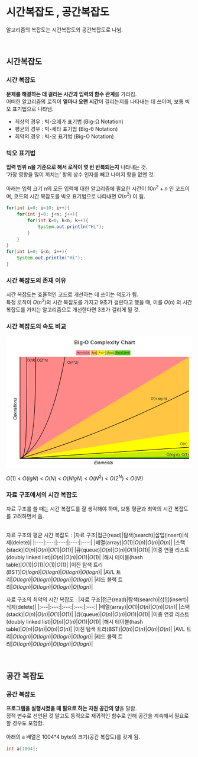 # 시간복잡도 , 공간복잡도
알고리즘의 복잡도는 시간복잡도와 공간복잡도로 나뉨. 

</br>

## 시간복잡도

### 시간 복잡도
**문제를 해결하는 데 걸리는 시간과 입력의 함수 관계**를 가리킴.</br>
어떠한 알고리즘의 로직이 **얼마나 오랜 시간**이 걸리는지를 나타내는 데 쓰이며, 보통 빅오 표기법으로 나타냄.
- 최상의 경우 : 빅-오메가 표기법 (Big-Ω Notation)
- 평균의 경우 : 빅-세타 표기법 (Big-θ Notation)
- 최악의 경우 : 빅-오 표기법 (Big-O Notation)


### 빅오 표기법
**입력 범위 n을 기준으로 해서 로직이 몇 번 반복되는지** 나타내는 것.</br>
‘가장 영향을 많이 끼치는’ 항의 상수 인자를 빼고 나머지 항을 없앤 것.</br></br>
아래는 입력 크기 n의 모든 입력에 대한 알고리즘에 필요한 시간이 $10n^2+n$ 인 코드이며, 코드의 시간 복잡도를 빅오 표기법으로 나타내면 $O(n^2)$ 이 됨.</br>
```java
for(int i=0; i<10; i++){
    for(int j=0; j<n; j++){
        for(int k=0; k<n; k++){
        	System.out.println("Hi");
    	}
   	}
}
for(int i=0; i<n; i++){
    System.out.println("Hi");
}
```


### 시간 복잡도의 존재 이유

시간 복잡도는 효율적인 코드로 개선하는 데 쓰이는 척도가 됨.</br>
특정 로직이 $O(n^2)$의 시간 복잡도를 가지고 9초가 걸린다고 했을 때, 이를 $O(n)$ 의 시간 복잡도를 가지는 알고리즘으로 개선한다면 3초가 걸리게 될 것.

### 시간 복잡도의 속도 비교

![시간복잡도 그래프](./img/[자료구조]complexity_graph.png)

$O(1)$ < $O(lgN)$ < $O(N)$ < $O(NlgN)$ < $O(N^2)$ < $O(2^N)$  < $O(N!)$

### 자료 구조에서의 시간 복잡도

자료 구조를 쓸 때는 시간 복잡도를 잘 생각해야 하며, 보통 평균과 최악의 시간 복잡도를 고려하면서 씀.
</br></br>

자료 구조의 평균 시간 복잡도 :
|자료 구조|접근(read)|탐색(search)|삽입(insert)|식제(delete)|
|:---|:---:|:---:|:---:|:---:|
|배열(array)|$O(1)$|$O(n)$|$O(n)$|$O(n)$|
|스택(stack)|$O(n)$|$O(n)$|$O(1)$|$O(1)$|
|큐(queue)|$O(n)$|$O(n)$|$O(1)$|$O(1)$|
|이중 연결 리스트(doubly linked list)|$O(n)$|$O(n)$|$O(1)$|$O(1)$|
|해시 테이블(hash table)|$O(1)$|$O(1)$|$O(1)$|$O(1)$|
|이진 탐색 트리(BST)|$O(logn)$|$O(logn)$|$O(logn)$|$O(logn)$|
|AVL 트리|$O(logn)$|$O(logn)$|$O(logn)$|$O(logn)$|
|레드 블랙 트리|$O(logn)$|$O(logn)$|$O(logn)$|$O(logn)$|
</br>

자료 구조의 최악의 시간 복잡도 :
|자료 구조|접근(read)|탐색(search)|삽입(insert)|식제(delete)|
|:---|:---:|:---:|:---:|:---:|
|배열(array)|$O(1)$|$O(n)$|$O(n)$|$O(n)$|
|스택(stack)|$O(n)$|$O(n)$|$O(1)$|$O(1)$|
|큐(queue)|$O(n)$|$O(n)$|$O(1)$|$O(1)$|
|이중 연결 리스트(doubly linked list)|$O(n)$|$O(n)$|$O(1)$|$O(1)$|
|해시 테이블(hash table)|$O(n)$|$O(n)$|$O(n)$|$O(n)$|
|이진 탐색 트리(BST)|$O(n)$|$O(n)$|$O(n)$|$O(n)$|
|AVL 트리|$O(logn)$|$O(logn)$|$O(logn)$|$O(logn)$|
|레드 블랙 트리|$O(logn)$|$O(logn)$|$O(logn)$|$O(logn)$|

</br>

## 공간 복잡도
### 공간 복잡도
**프로그램을 실행시켰을 때 필요로 하는 자원 공간의 양**을 말함.</br>
정적 변수로 선언된 것 말고도  동적으로 재귀적인 함수로 인해 공간을 계속해서 필요로 할 경우도 포함함.<br/></br>
아래의 a 배열은 1004*4 byte의 크기(공간 복잡도)를 갖게 됨.        
```java
int a[1004];
```